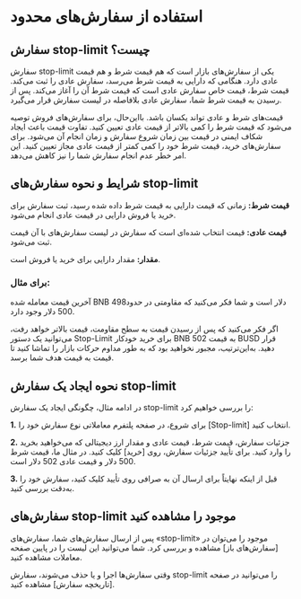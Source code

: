# استفاده از سفارش‌های محدود

## سفارش stop-limit چیست؟

سفارش stop-limit  یکی از سفارش‌های بازار است که هم قیمت شرط و هم قیمت عادی دارد. هنگامی که دارایی به قیمت شرط می‌رسد، سفارش عادی را ثبت می‌کند. قیمت شرط، قیمت خاص سفارش عادی است که قیمت شرط آن را آغاز می‌کند.
پس از رسیدن به قیمت شرط شما، سفارش عادی بلافاصله در لیست سفارش قرار می‌گیرد.

قیمت‌های شرط و عادی تواند یکسان باشد. بااین‌حال، برای سفارش‌های فروش توصیه می‌شود که قیمت شرط را کمی بالاتر از قیمت عادی تعیین کنید. تفاوت قیمت باعث ایجاد شکاف ایمنی در قیمت بین زمان شروع سفارش و زمان انجام آن می‌شود.
برای سفارش‌های خرید، قیمت شرط خود را کمی کمتر از قیمت عادی مجاز تعیین کنید. این امر خطر عدم انجام سفارش شما را نیز کاهش می‌دهد.

## شرایط و نحوه سفارش‌های stop-limit

**قیمت شرط:** زمانی که قیمت دارایی به قیمت شرط داده شده رسید، ثبت سفارش برای خرید یا فروش دارایی در قیمت عادی انجام می‌شود.

**قیمت عادی:** قیمت انتخاب شده‌ای است که سفارش در لیست سفارش‌های با آن قیمت ثبت می‌شود.

**مقدار:** مقدار دارایی برای خرید یا فروش است.

### برای مثال:

آخرین قیمت معامله شده BNB 498دلار است و شما فکر می‌کنید که مقاومتی در حدود 500 دلار وجود دارد.

اگر فکر می‌کنید که پس از رسیدن قیمت به سطح مقاومت، قیمت بالاتر خواهد رفت، می‌توانید یک دستور Stop-Limit برای خرید خودکار BNB به قیمت 502 BUSD قرار دهید. به‌این‌ترتیب، مجبور نخواهید بود که به طور مداوم حرکات بازار را تماشا کنید تا قیمت به قیمت هدف شما برسد.

## نحوه ایجاد یک سفارش stop-limit

در ادامه مثال، چگونگی ایجاد یک سفارش stop-limit را بررسی خواهیم کرد:

**1.**	برای شروع، در صفحه پلتفرم معاملاتی نوع سفارش خود را [Stop-limit]  انتخاب کنید.

**2.**	جزئیات سفارش، قیمت شرط، قیمت عادی و مقدار ارز دیجیتالی که می‌خواهید بخرید را وارد کنید. برای تأیید جزئیات سفارش، روی [خرید] کلیک کنید.
در مثال ما، قیمت شرط 500 دلار و قیمت عادی 502 دلار است.

**3.**	قبل از اینکه نهایتاً برای ارسال آن به صرافی روی تأیید کلیک کنید، سفارش خود را به‌دقت بررسی کنید.

## سفارش‌های stop-limit موجود را مشاهده کنید

پس از ارسال سفارش‌های شما، سفارش‌های «stop-limit» موجود را می‌توان در [سفارش‌های باز] مشاهده و بررسی کرد. شما می‌توانید این لیست را در پایین صفحه معاملات مشاهده کنید.

وقتی سفارش‌ها اجرا و یا حذف می‌شوند، سفارش stop-limit را می‌توانید در صفحه  [تاریخچه سفارش]  مشاهده کنید.

